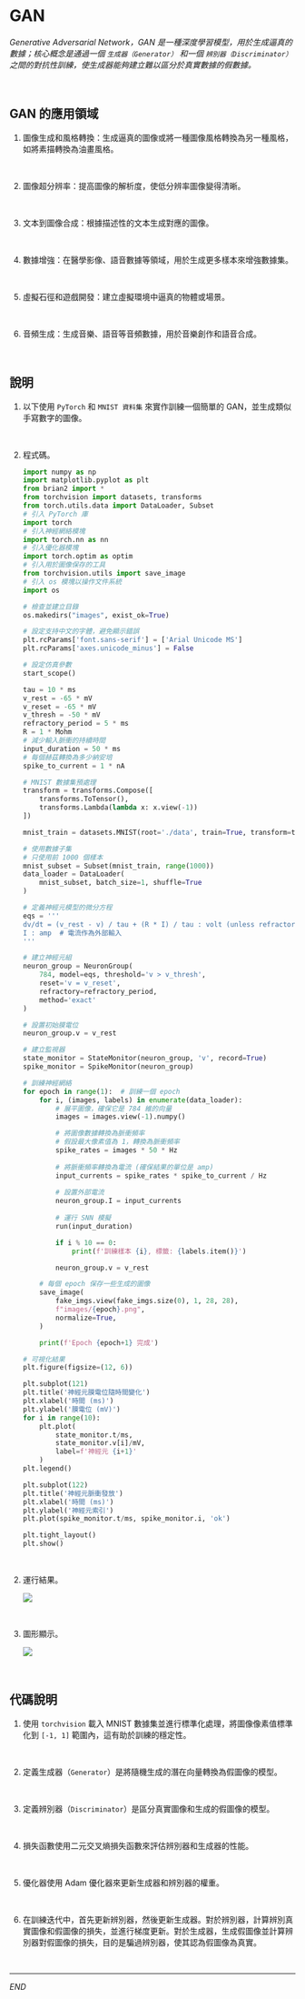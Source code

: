 # GAN

_Generative Adversarial Network，GAN 是一種深度學習模型，用於生成逼真的數據；核心概念是通過一個 `生成器（Generator）` 和一個 `辨別器（Discriminator）` 之間的對抗性訓練，使生成器能夠建立難以區分於真實數據的假數據。_

<br>

## GAN 的應用領域

1. 圖像生成和風格轉換：生成逼真的圖像或將一種圖像風格轉換為另一種風格，如將素描轉換為油畫風格。

<br>

2. 圖像超分辨率：提高圖像的解析度，使低分辨率圖像變得清晰。

<br>

3. 文本到圖像合成：根據描述性的文本生成對應的圖像。

<br>

4. 數據增強：在醫學影像、語音數據等領域，用於生成更多樣本來增強數據集。

<br>

5. 虛擬石徑和遊戲開發：建立虛擬環境中逼真的物體或場景。

<br>

6. 音頻生成：生成音樂、語音等音頻數據，用於音樂創作和語音合成。

<br>

## 說明

1. 以下使用 `PyTorch` 和 `MNIST 資料集` 來實作訓練一個簡單的 GAN，並生成類似手寫數字的圖像。

<br>

2. 程式碼。

    ```python
    import numpy as np
    import matplotlib.pyplot as plt
    from brian2 import *
    from torchvision import datasets, transforms
    from torch.utils.data import DataLoader, Subset
    # 引入 PyTorch 庫
    import torch
    # 引入神經網絡模塊
    import torch.nn as nn
    # 引入優化器模塊
    import torch.optim as optim
    # 引入用於圖像保存的工具
    from torchvision.utils import save_image
    # 引入 os 模塊以操作文件系統
    import os

    # 檢查並建立目錄
    os.makedirs("images", exist_ok=True)

    # 設定支持中文的字體，避免顯示錯誤
    plt.rcParams['font.sans-serif'] = ['Arial Unicode MS']
    plt.rcParams['axes.unicode_minus'] = False

    # 設定仿真參數
    start_scope()

    tau = 10 * ms
    v_rest = -65 * mV
    v_reset = -65 * mV
    v_thresh = -50 * mV
    refractory_period = 5 * ms
    R = 1 * Mohm
    # 減少輸入脈衝的持續時間
    input_duration = 50 * ms
    # 每個赫茲轉換為多少納安培
    spike_to_current = 1 * nA

    # MNIST 數據集預處理
    transform = transforms.Compose([
        transforms.ToTensor(),
        transforms.Lambda(lambda x: x.view(-1))
    ])

    mnist_train = datasets.MNIST(root='./data', train=True, transform=transform, download=True)

    # 使用數據子集
    # 只使用前 1000 個樣本
    mnist_subset = Subset(mnist_train, range(1000))
    data_loader = DataLoader(
        mnist_subset, batch_size=1, shuffle=True
    )

    # 定義神經元模型的微分方程
    eqs = '''
    dv/dt = (v_rest - v) / tau + (R * I) / tau : volt (unless refractory)
    I : amp  # 電流作為外部輸入
    '''

    # 建立神經元組
    neuron_group = NeuronGroup(
        784, model=eqs, threshold='v > v_thresh', 
        reset='v = v_reset', 
        refractory=refractory_period, 
        method='exact'
    )

    # 設置初始膜電位
    neuron_group.v = v_rest

    # 建立監視器
    state_monitor = StateMonitor(neuron_group, 'v', record=True)
    spike_monitor = SpikeMonitor(neuron_group)

    # 訓練神經網絡
    for epoch in range(1):  # 訓練一個 epoch
        for i, (images, labels) in enumerate(data_loader):
            # 展平圖像，確保它是 784 維的向量
            images = images.view(-1).numpy()

            # 將圖像數據轉換為脈衝頻率
            # 假設最大像素值為 1，轉換為脈衝頻率
            spike_rates = images * 50 * Hz
            
            # 將脈衝頻率轉換為電流 (確保結果的單位是 amp)
            input_currents = spike_rates * spike_to_current / Hz
            
            # 設置外部電流
            neuron_group.I = input_currents
            
            # 運行 SNN 模擬
            run(input_duration)

            if i % 10 == 0:
                print(f'訓練樣本 {i}, 標籤: {labels.item()}')

            neuron_group.v = v_rest

        # 每個 epoch 保存一些生成的圖像
        save_image(
            fake_imgs.view(fake_imgs.size(0), 1, 28, 28),
            f"images/{epoch}.png",
            normalize=True,
        )

        print(f'Epoch {epoch+1} 完成')

    # 可視化結果
    plt.figure(figsize=(12, 6))

    plt.subplot(121)
    plt.title('神經元膜電位隨時間變化')
    plt.xlabel('時間 (ms)')
    plt.ylabel('膜電位 (mV)')
    for i in range(10):
        plt.plot(
            state_monitor.t/ms, 
            state_monitor.v[i]/mV, 
            label=f'神經元 {i+1}'
        )
    plt.legend()

    plt.subplot(122)
    plt.title('神經元脈衝發放')
    plt.xlabel('時間 (ms)')
    plt.ylabel('神經元索引')
    plt.plot(spike_monitor.t/ms, spike_monitor.i, 'ok')

    plt.tight_layout()
    plt.show()
    ```

<br>

2. 運行結果。

    ![](images/img_43.png)

<br>

3. 圖形顯示。

    ![](images/img_44.png)

<br>

## 代碼說明

1. 使用 `torchvision` 載入 MNIST 數據集並進行標準化處理，將圖像像素值標準化到 `[-1, 1]` 範圍內，這有助於訓練的穩定性。

<br>

2. 定義生成器（`Generator`）是將隨機生成的潛在向量轉換為假圖像的模型。

<br>

3. 定義辨別器（`Discriminator`）是區分真實圖像和生成的假圖像的模型。

<br>

4. 損失函數使用二元交叉熵損失函數來評估辨別器和生成器的性能。

<br>

5. 優化器使用 Adam 優化器來更新生成器和辨別器的權重。

<br>

6. 在訓練迭代中，首先更新辨別器，然後更新生成器。對於辨別器，計算辨別真實圖像和假圖像的損失，並進行梯度更新。對於生成器，生成假圖像並計算辨別器對假圖像的損失，目的是騙過辨別器，使其認為假圖像為真實。

<br>

___

_END_